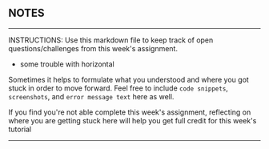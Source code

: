 ## NOTES

-----------
INSTRUCTIONS:
Use this markdown file to keep track of open questions/challenges from this week's assignment.
- some trouble with horizontal

Sometimes it helps to formulate what you understood and where you got stuck in order to move forward. Feel free to include `code snippets`, `screenshots`, and `error message text` here as well.

If you find you're not able complete this week's assignment, reflecting on where you are getting stuck here will help you get full credit for this week's tutorial

------------
